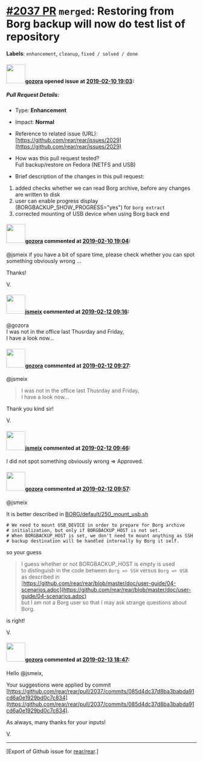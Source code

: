 [\#2037 PR](https://github.com/rear/rear/pull/2037) `merged`: Restoring from Borg backup will now do test list of repository
============================================================================================================================

**Labels**: `enhancement`, `cleanup`, `fixed / solved / done`

#### <img src="https://avatars.githubusercontent.com/u/12116358?u=1c5ba9dcee5ca3082f03029a7fbe647efd30eb49&v=4" width="50">[gozora](https://github.com/gozora) opened issue at [2019-02-10 19:03](https://github.com/rear/rear/pull/2037):

##### Pull Request Details:

-   Type: **Enhancement**

-   Impact: **Normal**

-   Reference to related issue (URL):
    [https://github.com/rear/rear/issues/2029](https://github.com/rear/rear/issues/2029)

-   How was this pull request tested?  
    Full backup/restore on Fedora (NETFS and USB)

-   Brief description of the changes in this pull request:

1.  added checks whether we can read Borg archive, before any changes
    are written to disk
2.  user can enable progress display (BORGBACKUP\_SHOW\_PROGRESS="yes")
    for `borg extract`
3.  corrected mounting of USB device when using Borg back end

#### <img src="https://avatars.githubusercontent.com/u/12116358?u=1c5ba9dcee5ca3082f03029a7fbe647efd30eb49&v=4" width="50">[gozora](https://github.com/gozora) commented at [2019-02-10 19:04](https://github.com/rear/rear/pull/2037#issuecomment-462161531):

@jsmeix if you have a bit of spare time, please check whether you can
spot something obviously wrong ...

Thanks!

V.

#### <img src="https://avatars.githubusercontent.com/u/1788608?u=925fc54e2ce01551392622446ece427f51e2f0ce&v=4" width="50">[jsmeix](https://github.com/jsmeix) commented at [2019-02-12 09:16](https://github.com/rear/rear/pull/2037#issuecomment-462679688):

@gozora  
I was not in the office last Thusrday and Friday,  
I have a look now...

#### <img src="https://avatars.githubusercontent.com/u/12116358?u=1c5ba9dcee5ca3082f03029a7fbe647efd30eb49&v=4" width="50">[gozora](https://github.com/gozora) commented at [2019-02-12 09:27](https://github.com/rear/rear/pull/2037#issuecomment-462683507):

@jsmeix

> I was not in the office last Thusrday and Friday,  
> I have a look now...

Thank you kind sir!

V.

#### <img src="https://avatars.githubusercontent.com/u/1788608?u=925fc54e2ce01551392622446ece427f51e2f0ce&v=4" width="50">[jsmeix](https://github.com/jsmeix) commented at [2019-02-12 09:46](https://github.com/rear/rear/pull/2037#issuecomment-462690359):

I did not spot something obviously wrong =&gt; Approved.

#### <img src="https://avatars.githubusercontent.com/u/12116358?u=1c5ba9dcee5ca3082f03029a7fbe647efd30eb49&v=4" width="50">[gozora](https://github.com/gozora) commented at [2019-02-12 09:57](https://github.com/rear/rear/pull/2037#issuecomment-462693999):

@jsmeix

It is better described in
[BORG/default/250\_mount\_usb.sh](https://github.com/rear/rear/blob/aa7b1979c347a3800959d757f7ce485fc10bd788/usr/share/rear/prep/BORG/default/250_mount_usb.sh)

    # We need to mount USB_DEVICE in order to prepare for Borg archive
    # initialization, but only if BORGBACKUP_HOST is not set.
    # When BORGBACKUP_HOST is set, we don't need to mount anything as SSH
    # backup destination will be handled internally by Borg it self.

so your guess

> I guess whether or not BORGBACKUP\_HOST is empty is used  
> to distinguish in the code between `Borg => SSH` versus
> `Borg => USB`  
> as described in  
> [https://github.com/rear/rear/blob/master/doc/user-guide/04-scenarios.adoc](https://github.com/rear/rear/blob/master/doc/user-guide/04-scenarios.adoc)  
> but I am not a Borg user so that I may ask strange questions about
> Borg.

is right!

V.

#### <img src="https://avatars.githubusercontent.com/u/12116358?u=1c5ba9dcee5ca3082f03029a7fbe647efd30eb49&v=4" width="50">[gozora](https://github.com/gozora) commented at [2019-02-13 18:47](https://github.com/rear/rear/pull/2037#issuecomment-463318874):

Hello @jsmeix,

Your suggestions were applied by commit
[https://github.com/rear/rear/pull/2037/commits/085d4dc37d8ba3babda91cd6a0e1929bd0c7c834](https://github.com/rear/rear/pull/2037/commits/085d4dc37d8ba3babda91cd6a0e1929bd0c7c834).

As always, many thanks for your inputs!

V.

------------------------------------------------------------------------

\[Export of Github issue for
[rear/rear](https://github.com/rear/rear).\]
